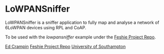 # LoWPANSniffer

LoWPANSniffer is a sniffer application to fully map and analyse a network of 6LoWPAN devices using RPL and CoAP.

To be used with the *lowpansniffer* example under the [Feshie Project Repo](http://github.com/feshie/contiki).

[Ed Crampin](http://edcrampin.co.uk)
[Feshie Project Repo](http://github.com/feshie)
[University of Southampton](http://soton.ac.uk)
